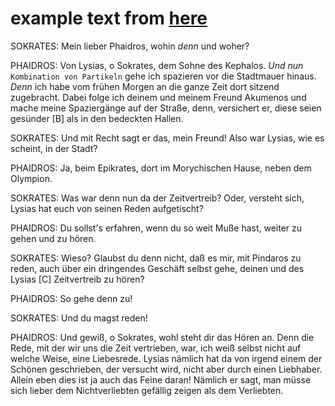 # example text from [here](http://www.opera-platonis.de/Didot3/Phaidros227.htm)

SOKRATES: Mein lieber Phaidros, wohin *denn* und woher?

PHAIDROS: Von Lysias, o Sokrates, dem Sohne des Kephalos. *Und* *nun* `Kombination von Partikeln` gehe ich spazieren vor die Stadtmauer hinaus. *Denn* ich habe vom frühen Morgen an die ganze Zeit dort sitzend zugebracht. Dabei folge ich deinem und meinem Freund Akumenos und mache meine Spaziergänge auf der Straße, denn, versichert er, diese seien gesünder [B] als in den bedeckten Hallen.

SOKRATES: Und mit Recht sagt er das, mein Freund! Also war Lysias, wie es scheint, in der Stadt?

PHAIDROS: Ja, beim Epikrates, dort im Morychischen Hause, neben dem Olympion.

SOKRATES: Was war denn nun da der Zeitvertreib? Oder, versteht sich, Lysias hat euch von seinen Reden aufgetischt?

PHAIDROS: Du sollst's erfahren, wenn du so weit Muße hast, weiter zu gehen und zu hören.

SOKRATES: Wieso? Glaubst du denn nicht, daß es mir, mit Pindaros zu reden, auch über ein dringendes Geschäft selbst gehe, deinen und des Lysias [C] Zeitvertreib zu hören?

PHAIDROS: So gehe denn zu!

SOKRATES: Und du magst reden!

PHAIDROS: Und gewiß, o Sokrates, wohl steht dir das Hören an. Denn die Rede, mit der wir uns die Zeit vertrieben, war, ich weiß selbst nicht auf welche Weise, eine Liebesrede. Lysias nämlich hat da von irgend einem der Schönen geschrieben, der versucht wird, nicht aber durch einen Liebhaber. Allein eben dies ist ja auch das Feine daran! Nämlich er sagt, man müsse sich lieber dem Nichtverliebten gefällig zeigen als dem Verliebten.